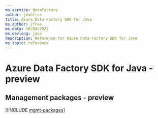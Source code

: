 ```yaml
---
ms.service: datafactory
author: joshfree
title: Azure Data Factory SDK for Java
ms.author: jfree
ms.data: 10/04/2022
ms.devlang: java
description: Reference for Azure Data Factory SDK for Java
ms.topic: reference
---
```

# Azure Data Factory SDK for Java - preview

## Management packages - preview
[!INCLUDE [mgmt-packages](data-factory-mgmt-index.md)]